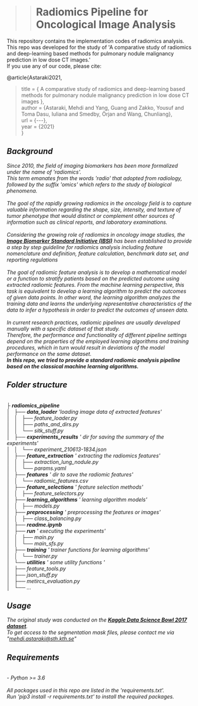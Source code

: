 >># **Radiomics Pipeline for Oncological Image Analysis**

This repository contains the implementation codes of radiomics analysis. <br>
This repo was developed for the study of 'A comparative study of radiomics and deep-learning based methods for pulmonary nodule malignancy prediction in low dose CT images.' <br>
If you use any of our code, please cite:

@article{Astaraki2021,
>  title = { A comparative study of radiomics and deep-learning based methods for pulmonary nodule malignancy prediction in low dose CT images }, <br> author = {Astaraki, Mehdi and Yang, Guang and Zakko, Yousuf and Toma Dasu, Iuliana and Smedby, Örjan  and Wang, Chunliang}, <br>
  url = {---}, <br>
  year = {2021} <br>
}

## <i>Background<i/> <br>

Since 2010, the field of imaging biomarkers has been more formalized under the name of 'radiomics'. <br> This term emanates from the words 'radio' that adopted from radiology, followed by the suffix 'omics'  which refers to the study of biological phenomena.<br>
<br>
The goal of the rapidly growing radiomics in the oncology field is to capture valuable information regarding the shape, size, intensity, and texture of tumor phenotype that would distinct or complement other sources of information such as clinical reports, and laboratory examinations. <br>
<br>
Considering the growing role of radiomics in oncology image studies, the __[Image Biomarker Standard Initiative (IBSI)](https://pubs.rsna.org/doi/10.1148/radiol.2020191145)__ has been established to provide a step by step guideline for radiomics analysis including feature nomenclature and definition, feature calculation, benchmark data set, and reporting regulations <br>
<br>
The goal of radiomic feature analysis is to develop a mathematical model or a function to stratify patients based on the predicted outcome using extracted radiomic features. From the machine learning perspective, this task is equivalent to develop a learning algorithm to predict the outcomes of given data points. In other word, the learning algorithm analyzes the training data and learns the underlying representative characteristics of the data to infer a hypothesis in order to predict the outcomes of unseen data. <br>
<br>
In current research practices, radiomic pipelines are usually developed manually with a specific dataset of that study.<br> Therefore, the performance and functionality of different pipeline settings depend on the properties of the employed learning algorithms and training procedures, which in turn would result in deviations of the model performance on the same dataset. <br> **In this repo, we tried to provide a standard radiomic analysis pipeline based on the classical machine learning algorithms.** 

## <i>Folder structure<i/>

<br>
├ <b>radiomics_pipeline</b><br>
│   ├── <b>data_loader</b> '<i>loading image data of extracted features</i>' <br>
│   │   ├── feature_loader.py<br>
│   │   ├── paths_and_dirs.py<br>
│   │   └── sitk_stuff.py<br>
│   ├── <b>experiments_results</b> '<i> dir for saving the summary of the experiments</i>' <br>
│   │   └── experiment_210613-1834.json<br>
│   ├── <b>feature_extraction</b> '<i> extracting the radiomics features</i>'<br>
│   │   ├── extraction_lung_nodule.py<br>
│   │   └── params.yaml<br>
│   ├── <b>features</b>  '<i> dir to save the radiomic features</i>' <br>
│   │   └── radiomic_features.csv<br>
│   ├── <b>feature_selections</b> '<i> feature selection methods</i>'<br>
│   │   ├── feature_selectors.py<br>
│   ├── <b>learning_algorithms</b> '<i> learning algorithm models</i>'<br>
│   │   ├── models.py<br>
│   ├── <b>preprocessing</b> '<i> preprocessing the features or images</i>'<br>
│   │   ├── class_balancing.py<br>
│   ├── <b>readme.ipynb</b> <br>
│   ├── <b>run</b> '<i> executing the experiments</i>' <br>
│   │   ├── main.py<br>
│   │   └── main_sfs.py<br>
│   ├── <b>training</b> '<i> trainer functions for learning algorithms</i>'<br>
│   │   └── trainer.py<br>
│   └── <b>utilities</b> '<i> some utility functions</i> '<br>
│       ├── feature_tools.py<br>
│       ├── json_stuff.py<br>
│       ├── metircs_evaluation.py<br>
│       └── ...<br>


## <i>Usage<i/>
The original study was conducted on the __[Kaggle Data Science Bowl 2017 dataset](https://www.kaggle.com/c/data-science-bowl-2017)__. <br>To get access to the segmentation mask files, please contact me via "mehdi.astaraki@sth.kth.se"

## <i>Requirements<i/>
<br>
- Python >= 3.6 <br><br>
All packages used in this repo are listed in the 'requirements.txt'. <br>
Run 'pip3 install -r requirements.txt' to install the required packages. 
